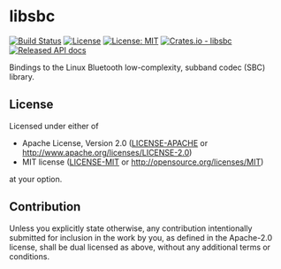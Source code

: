 # libsbc
[![Build Status](https://travis-ci.com/mvertescher/libsbc-rs.svg?branch=master)](https://travis-ci.com/mvertescher/libsbc-rs)
[![License](https://img.shields.io/badge/License-Apache%202.0-blue.svg)](https://opensource.org/licenses/Apache-2.0)
[![License: MIT](https://img.shields.io/badge/License-MIT-yellow.svg)](https://opensource.org/licenses/MIT)
[![Crates.io - libsbc](https://img.shields.io/crates/v/libsbc.svg?maxAge=2592000)](https://crates.io/crates/libsbc)
[![Released API docs](https://docs.rs/libsbc/badge.svg)](https://docs.rs/libsbc)

Bindings to the Linux Bluetooth low-complexity, subband codec (SBC) library.

## License

Licensed under either of

 * Apache License, Version 2.0
   ([LICENSE-APACHE](LICENSE-APACHE) or http://www.apache.org/licenses/LICENSE-2.0)
 * MIT license
   ([LICENSE-MIT](LICENSE-MIT) or http://opensource.org/licenses/MIT)

at your option.

## Contribution

Unless you explicitly state otherwise, any contribution intentionally submitted
for inclusion in the work by you, as defined in the Apache-2.0 license, shall be
dual licensed as above, without any additional terms or conditions.
